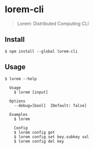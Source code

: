 # lorem-cli

> Lorem: Distributed Computing CLI

## Install

```
$ npm install --global lorem-cli
```

## Usage

```
$ lorem --help

  Usage
    $ lorem [input]

  Options
    --debug=[bool]  [Default: false]

  Examples
    $ lorem

    Config
    $ lorem config get
    $ lorem config set key.subkey val
    $ lorem config del key

```
